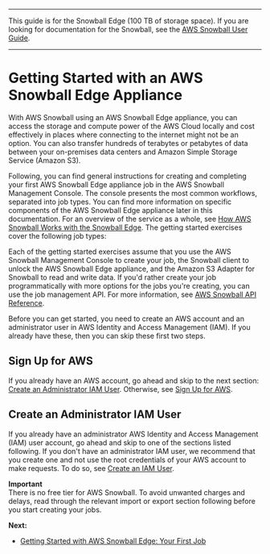 --------

This guide is for the Snowball Edge \(100 TB of storage space\)\. If you are looking for documentation for the Snowball, see the [AWS Snowball User Guide](http://docs.aws.amazon.com/snowball/latest/ug/whatissnowball.html)\.

--------

# Getting Started with an AWS Snowball Edge Appliance<a name="getting-started"></a>

With AWS Snowball using an AWS Snowball Edge appliance, you can access the storage and compute power of the AWS Cloud locally and cost effectively in places where connecting to the internet might not be an option\. You can also transfer hundreds of terabytes or petabytes of data between your on\-premises data centers and Amazon Simple Storage Service \(Amazon S3\)\. 

Following, you can find general instructions for creating and completing your first AWS Snowball Edge appliance job in the AWS Snowball Management Console\. The console presents the most common workflows, separated into job types\. You can find more information on specific components of the AWS Snowball Edge appliance later in this documentation\. For an overview of the service as a whole, see [How AWS Snowball Works with the Snowball Edge](how-it-works.md)\. The getting started exercises cover the following job types:

Each of the getting started exercises assume that you use the AWS Snowball Management Console to create your job, the Snowball client to unlock the AWS Snowball Edge appliance, and the Amazon S3 Adapter for Snowball to read and write data\. If you'd rather create your job programmatically with more options for the jobs you're creating, you can use the job management API\. For more information, see [AWS Snowball API Reference](http://docs.aws.amazon.com/snowball/latest/api-reference/api-reference.html)\.

Before you can get started, you need to create an AWS account and an administrator user in AWS Identity and Access Management \(IAM\)\. If you already have these, then you can skip these first two steps\.

## Sign Up for AWS<a name="signing-up"></a>

If you already have an AWS account, go ahead and skip to the next section: [Create an Administrator IAM User](#create-admin-user)\. Otherwise, see [Sign Up for AWS](setting-up.md#setting-up-signup)\.

## Create an Administrator IAM User<a name="create-admin-user"></a>

If you already have an administrator AWS Identity and Access Management \(IAM\) user account, go ahead and skip to one of the sections listed following\. If you don't have an administrator IAM user, we recommend that you create one and not use the root credentials of your AWS account to make requests\. To do so, see [Create an IAM User](setting-up.md#setting-up-iam)\.

**Important**  
There is no free tier for AWS Snowball\. To avoid unwanted charges and delays, read through the relevant import or export section following before you start creating your jobs\.

**Next:**

+ [Getting Started with AWS Snowball Edge: Your First Job](common-get-start.md)